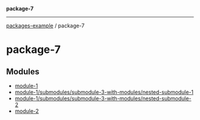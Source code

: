 **package-7**

***

[packages-example](../packages.md) / package-7

# package-7

## Modules

- [module-1](module-1.md)
- [module-1/submodules/submodule-3-with-modules/nested-submodule-1](module-1/submodules/submodule-3-with-modules/nested-submodule-1.md)
- [module-1/submodules/submodule-3-with-modules/nested-submodule-2](module-1/submodules/submodule-3-with-modules/nested-submodule-2.md)
- [module-2](module-2.md)
